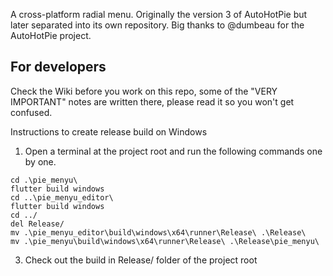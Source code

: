 A cross-platform radial menu. Originally the version 3 of AutoHotPie but later separated into its own repository. Big thanks to @dumbeau for the AutoHotPie project.

## For developers
Check the Wiki before you work on this repo, some of the "VERY IMPORTANT" notes are written there, please read it so you won't get confused.

Instructions to create release build on Windows
1. Open a terminal at the project root and run the following commands one by one.
```
cd .\pie_menyu\
flutter build windows
cd ..\pie_menyu_editor\
flutter build windows
cd ../
del Release/
mv .\pie_menyu_editor\build\windows\x64\runner\Release\ .\Release\
mv .\pie_menyu\build\windows\x64\runner\Release\ .\Release\pie_menyu\
```
3. Check out the build in Release/ folder of the project root


